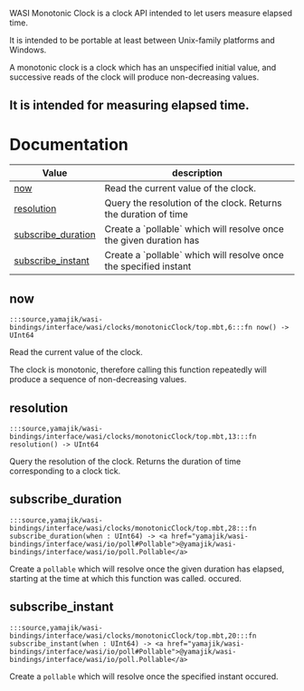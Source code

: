 WASI Monotonic Clock is a clock API intended to let users measure elapsed
time.

It is intended to be portable at least between Unix-family platforms and
Windows.

A monotonic clock is a clock which has an unspecified initial value, and
successive reads of the clock will produce non-decreasing values.

It is intended for measuring elapsed time.
---
# Documentation
|Value|description|
|---|---|
|[now](#now)| Read the current value of the clock.|
|[resolution](#resolution)| Query the resolution of the clock. Returns the duration of time|
|[subscribe\_duration](#subscribe_duration)| Create a \`pollable\` which will resolve once the given duration has|
|[subscribe\_instant](#subscribe_instant)| Create a \`pollable\` which will resolve once the specified instant|

## now

```moonbit
:::source,yamajik/wasi-bindings/interface/wasi/clocks/monotonicClock/top.mbt,6:::fn now() -> UInt64
```
 Read the current value of the clock.

 The clock is monotonic, therefore calling this function repeatedly will
produce a sequence of non-decreasing values.

## resolution

```moonbit
:::source,yamajik/wasi-bindings/interface/wasi/clocks/monotonicClock/top.mbt,13:::fn resolution() -> UInt64
```
 Query the resolution of the clock. Returns the duration of time
corresponding to a clock tick.

## subscribe\_duration

```moonbit
:::source,yamajik/wasi-bindings/interface/wasi/clocks/monotonicClock/top.mbt,28:::fn subscribe_duration(when : UInt64) -> <a href="yamajik/wasi-bindings/interface/wasi/io/poll#Pollable">@yamajik/wasi-bindings/interface/wasi/io/poll.Pollable</a>
```
 Create a `pollable` which will resolve once the given duration has
elapsed, starting at the time at which this function was called.
occured.

## subscribe\_instant

```moonbit
:::source,yamajik/wasi-bindings/interface/wasi/clocks/monotonicClock/top.mbt,20:::fn subscribe_instant(when : UInt64) -> <a href="yamajik/wasi-bindings/interface/wasi/io/poll#Pollable">@yamajik/wasi-bindings/interface/wasi/io/poll.Pollable</a>
```
 Create a `pollable` which will resolve once the specified instant
occured.
